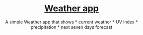 <h1 align="center" style="border-bottom: none">
    <b>
        <a href="https://github.com/hi-tesh/weather-app">Weather app</a><br>
    </b>

</h1>
<p align="center">
 A simple Weather app that shows
* current weather
* UV index
* precipitation 
* next seven days forecast <br>
</h1>
</p>
